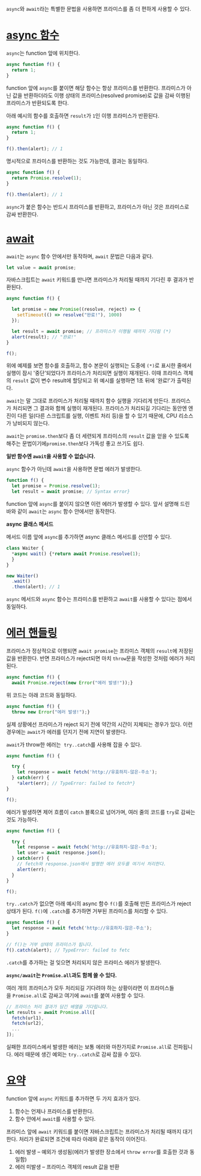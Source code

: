 `async`와 `await`라는 특별한 문법을 사용하면 프라미스를 좀 더 편하게 사용할 수 있다.

# [async 함수](https://ko.javascript.info/async-await#ref-2088)

`async`는 function 앞에 위치한다.

```jsx
async function f() {
  return 1;
}
```

function 앞에 `async`를 붙이면 해당 함수는 항상 프라미스를 반환한다. 프라미스가 아닌 값을 반환하더라도 이행 상태의 프라미스(resolved promise)로 값을 감싸 이행된 프라미스가 반환되도록 한다.

아래 예시의 함수를 호출하면 `result`가 `1`인 이행 프라미스가 반환된다.

```jsx
async function f() {
  return 1;
}

f().then(alert); // 1
```

명시적으로 프라미스를 반환하는 것도 가능한데, 결과는 동일하다.

```jsx
async function f() {
  return Promise.resolve(1);
}

f().then(alert); // 1
```

`async`가 붙은 함수는 반드시 프라미스를 반환하고, 프라미스가 아닌 것은 프라미스로 감싸 반환한다.

# [await](https://ko.javascript.info/async-await#ref-2089)

`await`는 `async` 함수 안에서만 동작하며, `await` 문법은 다음과 같다.

```jsx
let value = await promise;
```

자바스크립트는 `await` 키워드를 만나면 프라미스가 처리될 때까지 기다린 후 결과가 반환된다.

```jsx
async function f() {

  let promise = new Promise((resolve, reject) => {
    setTimeout(() => resolve("완료!"), 1000)
  });

  let result = await promise; // 프라미스가 이행될 때까지 기다림 (*)
  alert(result); // "완료!"
}

f();
```

위에 예제를 보면 함수를 호출하고, 함수 본문이 실행되는 도중에 `(*)`로 표시한 줄에서 실행이 잠시 '중단’되었다가 프라미스가 처리되면 실행이 재개된다. 이때 프라미스 객체의 `result` 값이 변수 result에 할당되고 위 예시를 실행하면 1초 뒤에 '완료!'가 출력된다.

`await`는 말 그대로 프라미스가 처리될 때까지 함수 실행을 기다리게 만든다. 프라미스가 처리되면 그 결과와 함께 실행이 재개된다. 프라미스가 처리되길 기다리는 동안엔 엔진이 다른 일(다른 스크립트를 실행, 이벤트 처리 등)을 할 수 있기 때문에, CPU 리소스가 낭비되지 않는다.

`await`는 `promise.then`보다 좀 더 세련되게 프라미스의 `result` 값을 얻을 수 있도록 해주는 문법이기에`promise.then`보다 가독성 좋고 쓰기도 쉽다.

**일반 함수엔 `await`을 사용할 수 없습니다.**

`async` 함수가 아닌데 `await`을 사용하면 문법 에러가 발생한다.

```jsx
function f() {
  let promise = Promise.resolve(1);
  let result = await promise; // Syntax error}
```

function 앞에 `async`를 붙이지 않으면 이런 에러가 발생할 수 있다. 앞서 설명해 드린 바와 같이 `await`는 `async` 함수 안에서만 동작한다.

**async 클래스 메서드**

메서드 이름 앞에 `async`를 추가하면 async 클래스 메서드를 선언할 수 있다.

```jsx
class Waiter {
  *async wait() {*return await Promise.resolve(1);
  }
}

new Waiter()
  .wait()
  .then(alert); // 1
```

`async` 메서드와 `async` 함수는 프라미스를 반환하고 `await`를 사용할 수 있다는 점에서 동일하다.

# [에러 핸들링](https://ko.javascript.info/async-await#ref-2090)

프라미스가 정상적으로 이행되면 `await promise`는 프라미스 객체의 `result`에 저장된 값을 반환한다. 반면 프라미스가 reject되면 마치 `throw`문을 작성한 것처럼 에러가 처리된다.

```jsx
async function f() {
  await Promise.reject(new Error("에러 발생!"));}
```

위 코드는 아래 코드와 동일하다.

```jsx
async function f() {
  throw new Error("에러 발생!");}
```

실제 상황에선 프라미스가 reject 되기 전에 약간의 시간이 지체되는 경우가 있다. 이런 경우에는 `await`가 에러를 던지기 전에 지연이 발생한다.

`await`가 throw한 에러는  `try..catch`를 사용해 잡을 수 있다.

```jsx
async function f() {

  try {
    let response = await fetch('http://유효하지-않은-주소');
  } catch(err) {
    *alert(err); // TypeError: failed to fetch*}
}

f();
```

에러가 발생하면 제어 흐름이 `catch` 블록으로 넘어가며, 여러 줄의 코드를 `try`로 감싸는 것도 가능하다.

```jsx
async function f() {

  try {
    let response = await fetch('http://유효하지-않은-주소');
    let user = await response.json();
  } catch(err) {
    // fetch와 response.json에서 발행한 에러 모두를 여기서 처리한다.
    alert(err);
  }
}

f();
```

`try..catch`가 없으면 아래 예시의 async 함수 `f()`를 호출해 만든 프라미스가 reject 상태가 된다. `f()`에 `.catch`를 추가하면 거부된 프라미스를 처리할 수 있다.

```jsx
async function f() {
  let response = await fetch('http://유효하지-않은-주소');
}

// f()는 거부 상태의 프라미스가 됩니다.
f().catch(alert); // TypeError: failed to fetc
```

`.catch`를 추가하는 걸 잊으면 처리되지 않은 프라미스 에러가 발생한다.

**`async/await`는 `Promise.all`과도 함께 쓸 수 있다.**

여러 개의 프라미스가 모두 처리되길 기다려야 하는 상황이라면 이 프라미스들을 `Promise.all`로 감싸고 여기에 `await`를 붙여 사용할 수 있다.

```jsx
// 프라미스 처리 결과가 담긴 배열을 기다립니다.
let results = await Promise.all([
  fetch(url1),
  fetch(url2),
  ...
]);
```

실패한 프라미스에서 발생한 에러는 보통 에러와 마찬가지로 `Promise.all`로 전파됩니다. 에러 때문에 생긴 예외는 `try..catch`로 감싸 잡을 수 있다.

# [요약](https://ko.javascript.info/async-await#ref-2091)

function 앞에 `async` 키워드를 추가하면 두 가지 효과가 있다.

1. 함수는 언제나 프라미스를 반환한다.
2. 함수 안에서 `await`를 사용할 수 있다.

프라미스 앞에 `await` 키워드를 붙이면 자바스크립트는 프라미스가 처리될 때까지 대기한다. 처리가 완료되면 조건에 따라 아래와 같은 동작이 이어진다.

1. 에러 발생 – 예외가 생성됨(에러가 발생한 장소에서 `throw error`를 호출한 것과 동일함)
2. 에러 미발생 – 프라미스 객체의 result 값을 반환